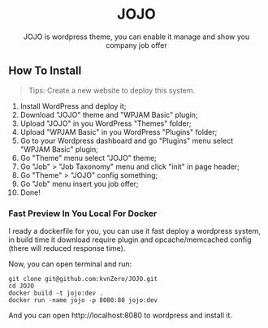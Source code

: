 <h1 align="center" style="text-align:center;">
  JOJO
</h1>

<p align="center">JOJO is wordpress theme, you can enable it manage and show you company job offer</p>

## How To Install

> Tips: Create a new website to deploy this system.

1. Install WordPress and deploy it;
2. Download "JOJO" theme and "WPJAM Basic" plugin;
3. Upload "JOJO" in you WordPress "Themes" folder;
4. Upload "WPJAM Basic" in you WordPress "Plugins" folder;
5. Go to your Wordpress dashboard and go "Plugins" menu select "WPJAM Basic" plugin;
6. Go "Theme" menu select "JOJO" theme;
7. Go "Job" > "Job Taxonomy" menu and click "init" in page header;
8. Go "Theme" > "JOJO" config something;
9. Go "Job" menu insert you job offer;
10. Done!


### Fast Preview In You Local For Docker

I ready a dockerfile for you, you can use it fast deploy a wordpress system, in build time it download require plugin and opcache/memcached config (there will reduced response time).

Now, you can open terminal and run:

```shell
git clone git@github.com:kvnZero/JOJO.git
cd JOJO
docker build -t jojo:dev .
docker run -name jojo -p 8080:80 jojo:dev
```

And you can open http://localhost:8080 to wordpress and install it.
